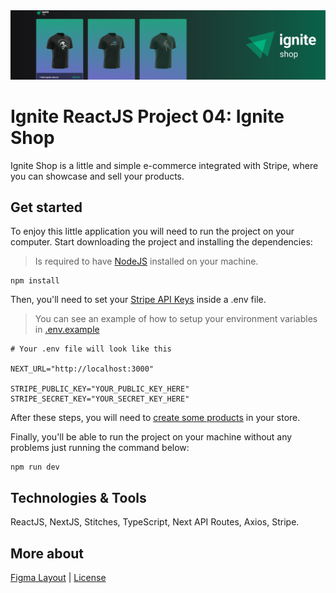<img src=".github/ignite-shop-banner.svg">

# Ignite ReactJS Project 04: Ignite Shop
Ignite Shop is a little and simple e-commerce integrated with Stripe, where you can showcase and sell your products.

## Get started
To enjoy this little application you will need to run the project on your computer. Start downloading the project and installing the dependencies:

> Is required to have [NodeJS](https://nodejs.org/en) installed on your machine.

```
npm install
```

Then, you'll need to set your [Stripe API Keys](https://docs.stripe.com/keys) inside a .env file.

> You can see an example of how to setup your environment variables in [.env.example](https://github.com/feponiel/ignite-courses-vault/tree/main/ignite-reactjs/projects/project-04/.env.example)

```
# Your .env file will look like this

NEXT_URL="http://localhost:3000"

STRIPE_PUBLIC_KEY="YOUR_PUBLIC_KEY_HERE"
STRIPE_SECRET_KEY="YOUR_SECRET_KEY_HERE"
```

After these steps, you will need to [create some products](https://support.stripe.com/questions/how-to-create-products-and-prices) in your store.

Finally, you'll be able to run the project on your machine without any problems just running the command below:

```
npm run dev
```

## Technologies & Tools
ReactJS, NextJS, Stitches, TypeScript, Next API Routes, Axios, Stripe.

## More about
<a href="https://www.figma.com/file/HotKgAtvZ0xhGlvOQFhDCh/Ignite-Shop-•-Projeto-React-(Copy)">Figma Layout</a> | <a href="https://github.com/feponiel/ignite-courses-vault/blob/main/ignite-reactjs/projects/project-04/LICENSE">License</a>